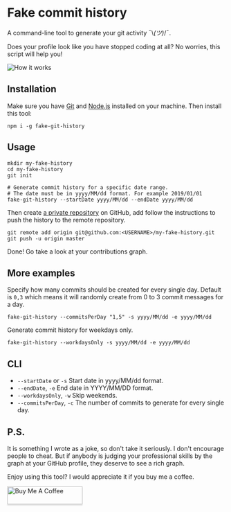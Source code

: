 # Fake commit history

A command-line tool to generate your git activity ¯\\_(ツ)_/¯.

Does your profile look like you have stopped coding at all? 
No worries, this script will help you!

<img src="https://dl.dropboxusercontent.com/s/q2iinti6v0zbhzs/contributions.gif?dl=0" alt="How it works" />

## Installation

Make sure you have [Git](https://git-scm.com/book/en/v2/Getting-Started-Installing-Git) and [Node.js](https://nodejs.org/en/download/) installed on your machine. 
Then install this tool:

```shell script
npm i -g fake-git-history
```

## Usage

```shell script
mkdir my-fake-history
cd my-fake-history
git init

# Generate commit history for a specific date range.
# The date must be in yyyy/MM/dd format. For example 2019/01/01
fake-git-history --startDate yyyy/MM/dd --endDate yyyy/MM/dd
```

Then create [a private repository](https://github.com/new) on GitHub,
add follow the instructions to push the history to the remote repository.

```shell script
git remote add origin git@github.com:<USERNAME>/my-fake-history.git
git push -u origin master
```

Done! Go take a look at your contributions graph.

## More examples

Specify how many commits should be created for every single day. 
Default is `0,3` which means it will randomly create from 0 to 3 commit messages for a day.

```shell script
fake-git-history --commitsPerDay "1,5" -s yyyy/MM/dd -e yyyy/MM/dd
```

Generate commit history for weekdays only.

```shell script
fake-git-history --workdaysOnly -s yyyy/MM/dd -e yyyy/MM/dd
```

## CLI

- `--startDate` or `-s` Start date in yyyy/MM/dd format.
- `--endDate`, `-e` End date in YYYY/MM/DD format.
- `--workdaysOnly`, `-w` Skip weekends.
- `--commitsPerDay`, `-c` The number of commits to generate for every single day.

## P.S.

It is something I wrote as a joke, so don't take it seriously. I don't encourage people to cheat. But if anybody is judging your professional skills by the graph at your GitHub profile, they deserve to see a rich graph.

Enjoy using this tool? I would appreciate it if you buy me a coffee.
 
<a href="https://www.buymeacoffee.com/artiebits" target="_blank"><img src="https://www.buymeacoffee.com/assets/img/custom_images/orange_img.png" alt="Buy Me A Coffee" style="height: 41px !important;width: 174px !important;box-shadow: 0px 3px 2px 0px rgba(190, 190, 190, 0.5) !important;-webkit-box-shadow: 0px 3px 2px 0px rgba(190, 190, 190, 0.5) !important;" ></a>
